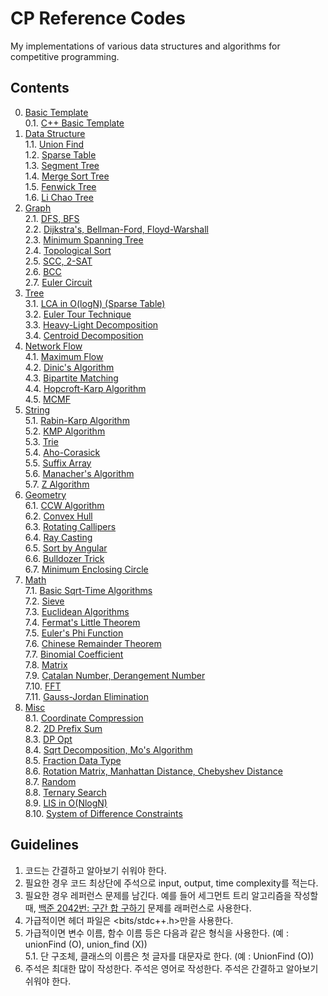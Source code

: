 # CP Reference Codes
My implementations of various data structures and algorithms for competitive programming.

## Contents
0. [Basic Template](https://github.com/manoflearning/cp-reference-codes/tree/master/reference-codes/0-basic-template) <br>
0.1. [C++ Basic Template](https://github.com/manoflearning/cp-reference-codes/blob/master/reference-codes/0-basic-template/cpp_basic_template.cpp) <br>
1. [Data Structure](https://github.com/manoflearning/cp-reference-codes/tree/master/reference-codes/1-data-structure) <br>
1.1. [Union Find](https://github.com/manoflearning/cp-reference-codes/blob/master/reference-codes/1-data-structure/union_find.cpp) <br>
1.2. [Sparse Table](https://github.com/manoflearning/cp-reference-codes/blob/master/reference-codes/1-data-structure/sparse_table.cpp) <br>
1.3. [Segment Tree](https://github.com/manoflearning/cp-reference-codes/tree/master/reference-codes/1-data-structure/segment-tree) <br>
1.4. [Merge Sort Tree](https://github.com/manoflearning/cp-reference-codes/tree/master/reference-codes/1-data-structure/merge-sort-tree) <br>
1.5. [Fenwick Tree](https://github.com/manoflearning/cp-reference-codes/tree/master/reference-codes/1-data-structure/fenwick-tree) <br>
1.6. [Li Chao Tree](https://github.com/manoflearning/cp-reference-codes/tree/master/reference-codes/1-data-structure/li_chao_tree.cpp) <br>
2. [Graph](https://github.com/manoflearning/cp-reference-codes/tree/master/reference-codes/2-graph) <br>
2.1. [DFS, BFS](https://github.com/manoflearning/cp-reference-codes/blob/master/reference-codes/2-graph/dfs_bfs.cpp) <br>
2.2. [Dijkstra's, Bellman-Ford, Floyd-Warshall](https://github.com/manoflearning/cp-reference-codes/blob/master/reference-codes/2-graph/dijkstra_bellman_ford_floyd_warshall.cpp) <br>
2.3. [Minimum Spanning Tree](https://github.com/manoflearning/cp-reference-codes/blob/master/reference-codes/2-graph/minimum_spanning_tree.cpp) <br>
2.4. [Topological Sort](https://github.com/manoflearning/cp-reference-codes/tree/master/reference-codes/2-graph/topological-sort) <br>
2.5. [SCC, 2-SAT](https://github.com/manoflearning/cp-reference-codes/tree/master/reference-codes/2-graph/scc-2-sat) <br>
2.6. [BCC](https://github.com/manoflearning/cp-reference-codes/blob/master/reference-codes/2-graph/bcc.cpp) <br>
2.7. [Euler Circuit](https://github.com/manoflearning/cp-reference-codes/blob/master/reference-codes/2-graph/euler_circuit.cpp) <br>
3. [Tree](https://github.com/manoflearning/cp-reference-codes/tree/master/reference-codes/3-tree) <br>
3.1. [LCA in O(logN) (Sparse Table)](https://github.com/manoflearning/cp-reference-codes/blob/master/reference-codes/3-tree/lca_in_o_logn_sparse_table.cpp) <br>
3.2. [Euler Tour Technique](https://github.com/manoflearning/cp-reference-codes/tree/master/reference-codes/3-tree/euler-tour-technique) <br>
3.3. [Heavy-Light Decomposition](https://github.com/manoflearning/cp-reference-codes/tree/master/reference-codes/3-tree/heavy-light-decomposition) <br>
3.4. [Centroid Decomposition](https://github.com/manoflearning/cp-reference-codes/blob/master/reference-codes/3-tree/centroid_decomposition.cpp) <br>
4. [Network Flow](https://github.com/manoflearning/cp-reference-codes/tree/master/reference-codes/4-network-flow) <br>
4.1. [Maximum Flow](https://github.com/manoflearning/cp-reference-codes/tree/master/reference-codes/4-network-flow/maximum-flow) <br>
4.2. [Dinic's Algorithm](https://github.com/manoflearning/cp-reference-codes/blob/master/reference-codes/4-network-flow/dinics_algorithm.cpp) <br>
4.3. [Bipartite Matching](https://github.com/manoflearning/cp-reference-codes/blob/master/reference-codes/4-network-flow/bipartite_matching.cpp) <br>
4.4. [Hopcroft-Karp Algorithm](https://github.com/manoflearning/cp-reference-codes/blob/master/reference-codes/4-network-flow/hopcroft_karp_algorithm.cpp) <br>
4.5. [MCMF](https://github.com/manoflearning/cp-reference-codes/blob/master/reference-codes/4-network-flow/mcmf.cpp) <br>
5. [String](https://github.com/manoflearning/cp-reference-codes/tree/master/reference-codes/5-string) <br>
5.1. [Rabin-Karp Algorithm](https://github.com/manoflearning/cp-reference-codes/tree/master/reference-codes/5-string/rabin-karp-algorithm) <br>
5.2. [KMP Algorithm](https://github.com/manoflearning/cp-reference-codes/blob/master/reference-codes/5-string/kmp_algorithm.cpp) <br>
5.3. [Trie](https://github.com/manoflearning/cp-reference-codes/tree/master/reference-codes/5-string/trie) <br>
5.4. [Aho-Corasick](https://github.com/manoflearning/cp-reference-codes/blob/master/reference-codes/5-string/aho_corasick.cpp) <br>
5.5. [Suffix Array](https://github.com/manoflearning/cp-reference-codes/blob/master/reference-codes/5-string/suffix_array.cpp) <br>
5.6. [Manacher's Algorithm](https://github.com/manoflearning/cp-reference-codes/blob/master/reference-codes/5-string/manachers_algorithm.cpp) <br>
5.7. [Z Algorithm](https://github.com/manoflearning/cp-reference-codes/blob/master/reference-codes/5-string/z_algorithm.cpp) <br>
6. [Geometry](https://github.com/manoflearning/cp-reference-codes/tree/master/reference-codes/6-geometry) <br>
6.1. [CCW Algorithm](https://github.com/manoflearning/cp-reference-codes/blob/master/reference-codes/6-geometry/ccw_algorithm.cpp) <br>
6.2. [Convex Hull](https://github.com/manoflearning/cp-reference-codes/tree/master/reference-codes/6-geometry/convex-hull) <br>
6.3. [Rotating Callipers](https://github.com/manoflearning/cp-reference-codes/blob/master/reference-codes/6-geometry/rotating_callipers.cpp) <br>
6.4. [Ray Casting](https://github.com/manoflearning/cp-reference-codes/blob/master/reference-codes/6-geometry/ray_casting.cpp) <br>
6.5. [Sort by Angular](https://github.com/manoflearning/cp-reference-codes/blob/master/reference-codes/6-geometry/sort_by_angular.cpp) <br>
6.6. [Bulldozer Trick](https://github.com/manoflearning/cp-reference-codes/blob/master/reference-codes/6-geometry/bulldozer_trick.cpp) <br>
6.7. [Minimum Enclosing Circle](https://github.com/manoflearning/cp-reference-codes/blob/master/reference-codes/6-geometry/minimum_enclosing_circle.cpp) <br>
7. [Math](https://github.com/manoflearning/cp-reference-codes/tree/master/reference-codes/7-math) <br>
7.1. [Basic Sqrt-Time Algorithms](https://github.com/manoflearning/cp-reference-codes/tree/master/reference-codes/7-math/basic-sqrt-time-algorithms) <br>
7.2. [Sieve](https://github.com/manoflearning/cp-reference-codes/blob/master/reference-codes/7-math/sieve.cpp) <br>
7.3. [Euclidean Algorithms](https://github.com/manoflearning/cp-reference-codes/blob/master/reference-codes/7-math/euclidean_algorithms.cpp) <br>
7.4. [Fermat's Little Theorem](https://github.com/manoflearning/cp-reference-codes/blob/master/reference-codes/7-math/fermats_little_theorem.cpp) <br>
7.5. [Euler's Phi Function](https://github.com/manoflearning/cp-reference-codes/blob/master/reference-codes/7-math/eulers_phi_function.cpp) <br>
7.6. [Chinese Remainder Theorem](https://github.com/manoflearning/cp-reference-codes/blob/master/reference-codes/7-math/chinese_remainder_theorem.cpp) <br>
7.7. [Binomial Coefficient](https://github.com/manoflearning/cp-reference-codes/blob/master/reference-codes/7-math/binomial_coefficient.cpp) <br>
7.8. [Matrix](https://github.com/manoflearning/cp-reference-codes/blob/master/reference-codes/7-math/matrix.cpp) <br>
7.9. [Catalan Number, Derangement Number](https://github.com/manoflearning/cp-reference-codes/blob/master/reference-codes/7-math/catalan_number_derangement_number.cpp) <br>
7.10. [FFT](https://github.com/manoflearning/cp-reference-codes/blob/master/reference-codes/7-math/fft.cpp) <br>
7.11. [Gauss-Jordan Elimination](https://github.com/manoflearning/cp-reference-codes/blob/master/reference-codes/7-math/gauss_jordan_elimination.cpp) <br>
8. [Misc](https://github.com/manoflearning/cp-reference-codes/tree/master/reference-codes/8-misc) <br>
8.1. [Coordinate Compression](https://github.com/manoflearning/cp-reference-codes/blob/master/reference-codes/8-misc/coordinate_compression.cpp) <br>
8.2. [2D Prefix Sum](https://github.com/manoflearning/cp-reference-codes/blob/master/reference-codes/8-misc/2d_prefix_sum.cpp) <br>
8.3. [DP Opt](https://github.com/manoflearning/cp-reference-codes/blob/master/reference-codes/8-misc/dp_opt.cpp) <br>
8.4. [Sqrt Decomposition, Mo's Algorithm](https://github.com/manoflearning/cp-reference-codes/blob/master/reference-codes/8-misc/sqrt_decomposition_mos_algorithm.cpp) <br>
8.5. [Fraction Data Type](https://github.com/manoflearning/cp-reference-codes/blob/master/reference-codes/8-misc/fraction_data_type.cpp) <br>
8.6. [Rotation Matrix, Manhattan Distance, Chebyshev Distance](https://github.com/manoflearning/cp-reference-codes/blob/master/reference-codes/8-misc/rotation_matrix_manhattan_distance_chebyshev_distance.txt) <br>
8.7. [Random](https://github.com/manoflearning/cp-reference-codes/blob/master/reference-codes/8-misc/random.cpp) <br>
8.8. [Ternary Search](https://github.com/manoflearning/cp-reference-codes/blob/master/reference-codes/8-misc/ternary_search.cpp) <br>
8.9. [LIS in O(NlogN)](https://github.com/manoflearning/cp-reference-codes/tree/master/reference-codes/8-misc/lis-in-o-nlogn) <br>
8.10. [System of Difference Constraints](https://github.com/manoflearning/cp-reference-codes/blob/master/reference-codes/8-misc/system_of_difference_constraints.cpp) <br>

## Guidelines
1. 코드는 간결하고 알아보기 쉬워야 한다. <br>
2. 필요한 경우 코드 최상단에 주석으로 input, output, time complexity를 적는다. <br>
3. 필요한 경우 레퍼런스 문제를 남긴다. 예를 들어 세그먼트 트리 알고리즘을 작성할 때, [백준 2042번: 구간 합 구하기](https://www.acmicpc.net/problem/2042) 문제를 래퍼런스로 사용한다. <br>
4. 가급적이면 헤더 파일은 <bits/stdc++.h>만을 사용한다. <br>
5. 가급적이면 변수 이름, 함수 이름 등은 다음과 같은 형식을 사용한다. (예 : unionFind (O), union_find (X)) <br>
5.1. 단 구조체, 클래스의 이름은 첫 글자를 대문자로 한다. (예 : UnionFind (O)) <br>
6. 주석은 최대한 많이 작성한다. 주석은 영어로 작성한다. 주석은 간결하고 알아보기 쉬워야 한다. <br>
